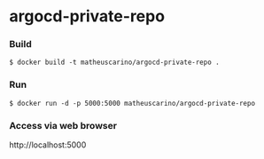 # argocd-private-repo

### Build
```
$ docker build -t matheuscarino/argocd-private-repo .
```
### Run
```
$ docker run -d -p 5000:5000 matheuscarino/argocd-private-repo
```
### Access via web browser

http://localhost:5000